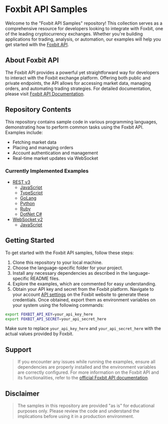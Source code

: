 # Foxbit API Samples

Welcome to the "Foxbit API Samples" repository! This collection serves as a comprehensive resource for developers looking to integrate with Foxbit, one of the leading cryptocurrency exchanges. Whether you're building applications for trading, analysis, or automation, our examples will help you get started with the [Foxbit API](https://docs.foxbit.com.br/).

## About Foxbit API

The Foxbit API provides a powerful yet straightforward way for developers to interact with the Foxbit exchange platform. Offering both public and private endpoints, the API allows for accessing market data, managing orders, and automating trading strategies. For detailed documentation, please visit [Foxbit API Documentation](https://docs.foxbit.com.br/).

## Repository Contents

This repository contains sample code in various programming languages, demonstrating how to perform common tasks using the Foxbit API. Examples include:

- Fetching market data
- Placing and managing orders
- Account authentication and management
- Real-time market updates via WebSocket

### Currently Implemented Examples

- [REST v3](https://github.com/foxbit-group/foxbit-api-samples/tree/main/rest-v3)
    - [JavaScript](https://github.com/foxbit-group/foxbit-api-samples/tree/main/rest-v3/javascript)
    - [TypeScript](https://github.com/foxbit-group/foxbit-api-samples/tree/main/rest-v3/typescript)
    - [GoLang](https://github.com/foxbit-group/foxbit-api-samples/tree/main/rest-v3/go)
    - [Python](https://github.com/foxbit-group/foxbit-api-samples/tree/main/rest-v3/python)
    - [Ruby](https://github.com/foxbit-group/foxbit-api-samples/tree/main/rest-v3/ruby)
    - [DotNet C#](https://github.com/foxbit-group/foxbit-api-samples/tree/main/rest-v3/dotnet)
- [WebSocket v2](https://github.com/foxbit-group/foxbit-api-samples/tree/main/websocket-v2)
    - [JavaScript](https://github.com/foxbit-group/foxbit-api-samples/tree/main/websocket-v2/javascript)

## Getting Started

To get started with the Foxbit API samples, follow these steps:

1. Clone this repository to your local machine.
2. Choose the language-specific folder for your project.
3. Install any necessary dependencies as described in the language-specific README files.
4. Explore the examples, which are commented for easy understanding.
5. Obtain your API key and secret from the Foxbit platform. Navigate to your account [API settings](https://app.foxbit.com.br/profile/api-key) on the Foxbit website to generate these credentials. Once obtained, export them as environment variables on your system using the following commands:

```bash
export FOXBIT_API_KEY=your_api_key_here
export FOXBIT_API_SECRET=your_api_secret_here
```

Make sure to replace `your_api_key_here` and `your_api_secret_here` with the actual values provided by Foxbit.

## Support

> If you encounter any issues while running the examples, ensure all dependencies are properly installed and the environment variables are correctly configured. For more information on the Foxbit API and its functionalities, refer to the [official Foxbit API documentation](https://docs.foxbit.com.br/).

## Disclaimer

> The samples in this repository are provided "as is" for educational purposes only. Please review the code and understand the implications before using it in a production environment.
